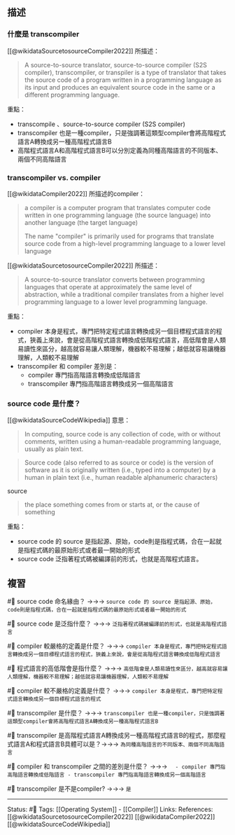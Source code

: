 ## 描述



### 什麼是 transcompiler
[[@wikidataSourcetosourceCompiler2022]] 所描述：
> A source-to-source translator, source-to-source compiler (S2S compiler), transcompiler, or transpiler is a type of translator that takes the source code of a program written in a programming language as its input and produces an equivalent source code in the same or a different programming language. 


重點：
- transcompile 、source-to-source compiler (S2S compiler)
- transcompiler 也是一種compiler，只是強調著這類型compiler會將高階程式語言A轉換成另一種高階程式語言B
- 高階程式語言A和高階程式語言B可以分別定義為同種高階語言的不同版本、兩個不同高階語言


###  transcompiler vs. compiler 

[[@wikidataCompiler2022]] 所描述的compiler：
> a compiler is a computer program that translates computer code written in one programming language (the source language) into another language (the target language)
> 
> The name "compiler" is primarily used for programs that translate source code from a high-level programming language to a lower level language 

[[@wikidataSourcetosourceCompiler2022]] 所描述：
> A source-to-source translator converts between programming languages that operate at approximately the same level of abstraction, while a traditional compiler translates from a higher level programming language to a lower level programming language. 




重點：
- compiler 本身是程式，專門把特定程式語言轉換成另一個目標程式語言的程式，狹義上來說，會是從高階程式語言轉換成低階程式語言，高低階會是人類易讀性來區分，越高就容易讓人類理解，機器較不易理解；越低就容易讓機器理解，人類較不易理解
- transcompiler 和 compiler 差別是：
	- compiler 專門指高階語言轉換成低階語言
	- transcompiler 專門指高階語言轉換成另一個高階語言


### source code 是什麼？
[[@wikidataSourceCodeWikipedia]] 意思：
> In computing, source code is any collection of code, with or without comments, written using a human-readable programming language, usually as plain text. 

> Source code (also referred to as source or code) is the version of software as it is originally written (i.e., typed into a computer) by a human in plain text (i.e., human readable alphanumeric characters)

source
> the place something comes from or starts at, or the cause of something


重點：
- source code 的 source 是指起源、原始，code則是指程式碼，合在一起就是指程式碼的最原始形式或者最一開始的形式
- source code 泛指著程式碼被編譯前的形式，也就是高階程式語言。



## 複習
#🧠 source code 命名緣由？ ->->-> `source code 的 source 是指起源、原始，code則是指程式碼，合在一起就是指程式碼的最原始形式或者最一開始的形式`
<!--SR:!2022-11-05,57,250-->

#🧠 source code 是泛指什麼？ ->->-> `泛指著程式碼被編譯前的形式，也就是高階程式語言`
<!--SR:!2022-11-01,54,250-->

#🧠 compiler 較嚴格的定義是什麼？ ->->-> `compiler 本身是程式，專門把特定程式語言轉換成另一個目標程式語言的程式，狹義上來說，會是從高階程式語言轉換成低階程式語言`
<!--SR:!2022-09-17,28,250-->

#🧠 程式語言的高低階會是指什麼？ ->->-> `高低階會是人類易讀性來區分，越高就容易讓人類理解，機器較不易理解；越低就容易讓機器理解，人類較不易理解`
<!--SR:!2022-10-27,50,250-->

#🧠 compiler 較不嚴格的定義是什麼？  ->->-> `compiler 本身是程式，專門把特定程式語言轉換成另一個目標程式語言的程式`
<!--SR:!2022-11-09,60,250-->


#🧠 transcompiler 是什麼？ ->->-> `transcompiler 也是一種compiler，只是強調著這類型compiler會將高階程式語言A轉換成另一種高階程式語言B`
<!--SR:!2022-11-14,62,250-->

#🧠 transcompiler 是高階程式語言A轉換成另一種高階程式語言B的程式，那麼程式語言A和程式語言B具體可以是？->->-> `為同種高階語言的不同版本、兩個不同高階語言`
<!--SR:!2022-10-24,49,250-->

#🧠 compiler 和 transcompiler 之間的差別是什麼？ ->->-> `	- compiler 專門指高階語言轉換成低階語言 - transcompiler 專門指高階語言轉換成另一個高階語言`
<!--SR:!2022-10-28,52,250-->

#🧠 transcompiler 是不是compiler? ->->-> `是`
<!--SR:!2022-10-20,47,250-->


---
Status: #🌱 
Tags:
[[Operating System]] - [[Compiler]]
Links:
References:
[[@wikidataSourcetosourceCompiler2022]]
[[@wikidataCompiler2022]]
[[@wikidataSourceCodeWikipedia]]